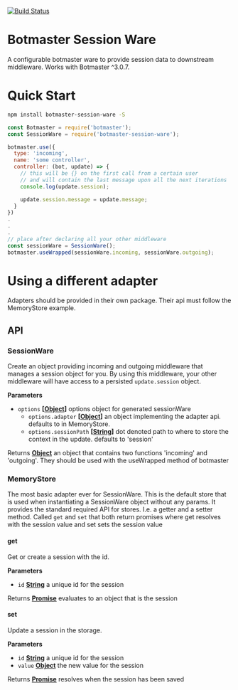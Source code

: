 [![Build Status](https://travis-ci.org/botmasterai/botmaster-session-ware.svg?branch=master)](https://travis-ci.org/botmasterai/botmaster-session-ware)

# Botmaster Session Ware

A configurable botmaster ware to provide session data to downstream middleware. Works with Botmaster ^3.0.7.

# Quick Start

```bash
npm install botmaster-session-ware -S
```

```js
const Botmaster = require('botmaster');
const SessionWare = require('botmaster-session-ware');

botmaster.use({
  type: 'incoming',
  name: 'some controller',
  controller: (bot, update) => {
    // this will be {} on the first call from a certain user
    // and will contain the last message upon all the next iterations
    console.log(update.session);

    update.session.message = update.message;
  }
})
.
.
.
// place after declaring all your other middleware
const sessionWare = SessionWare();
botmaster.useWrapped(sessionWare.incoming, sessionWare.outgoing);
```

# Using a different adapter

Adapters should be provided in their own package. Their api must follow the MemoryStore example.

## API

### SessionWare

Create an object providing incoming and outgoing middleware that manages a 
session object for you. By using this middleware, your other middleware will
have access to a persisted `update.session` object.

**Parameters**

-   `options` **\[[Object](https://developer.mozilla.org/en-US/docs/Web/JavaScript/Reference/Global_Objects/Object)]** options object for generated sessionWare
    -   `options.adapter` **\[[Object](https://developer.mozilla.org/en-US/docs/Web/JavaScript/Reference/Global_Objects/Object)]** an object implementing the adapter api. defaults to in MemoryStore.
    -   `options.sessionPath` **\[[String](https://developer.mozilla.org/en-US/docs/Web/JavaScript/Reference/Global_Objects/String)]** dot denoted path to where to store the context in the update. defaults to 'session'

Returns **[Object](https://developer.mozilla.org/en-US/docs/Web/JavaScript/Reference/Global_Objects/Object)** an object that contains two functions 'incoming' and 'outgoing'.
They should be used with the useWrapped method of botmaster

### MemoryStore

The most basic adapter ever for SessionWare. This is the default store that is
used when instantiating a SessionWare object without any params.
It provides the standard required API for stores. I.e. a getter and a setter method.
Called `get` and `set` that both return promises where get resolves with the session
value and set sets the session value

#### get

Get or create a session with the id.

**Parameters**

-   `id` **[String](https://developer.mozilla.org/en-US/docs/Web/JavaScript/Reference/Global_Objects/String)** a unique id for the session

Returns **[Promise](https://developer.mozilla.org/en-US/docs/Web/JavaScript/Reference/Global_Objects/Promise)** evaluates to an object that is the  session

#### set

Update a session in the storage.

**Parameters**

-   `id` **[String](https://developer.mozilla.org/en-US/docs/Web/JavaScript/Reference/Global_Objects/String)** a unique id for the session
-   `value` **[Object](https://developer.mozilla.org/en-US/docs/Web/JavaScript/Reference/Global_Objects/Object)** the new value for the session

Returns **[Promise](https://developer.mozilla.org/en-US/docs/Web/JavaScript/Reference/Global_Objects/Promise)** resolves when the session has been saved
